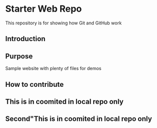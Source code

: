# Starter Web Repo

This repository is for showing how Git and GitHub work

## Introduction


## Purpose

Sample website with plenty of files for demos

## How to contribute

## This is in coomited in local repo only

## Second"This is in coomited in local repo only